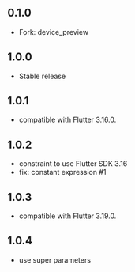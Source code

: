 ## 0.1.0

- Fork: device_preview

## 1.0.0

- Stable release

## 1.0.1

- compatible with Flutter 3.16.0.

## 1.0.2

- constraint to use Flutter SDK 3.16
- fix: constant expression #1

## 1.0.3

- compatible with Flutter 3.19.0.

## 1.0.4

- use super parameters
